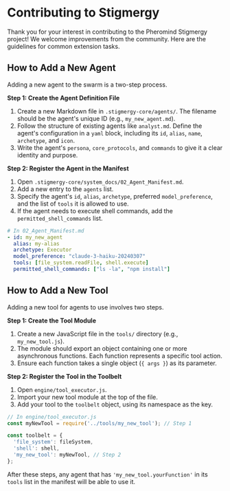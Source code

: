 # Contributing to Stigmergy

Thank you for your interest in contributing to the Pheromind Stigmergy project! We welcome improvements from the community. Here are the guidelines for common extension tasks.

## How to Add a New Agent

Adding a new agent to the swarm is a two-step process.

**Step 1: Create the Agent Definition File**

1.  Create a new Markdown file in `.stigmergy-core/agents/`. The filename should be the agent's unique ID (e.g., `my_new_agent.md`).
2.  Follow the structure of existing agents like `analyst.md`. Define the agent's configuration in a `yaml` block, including its `id`, `alias`, `name`, `archetype`, and `icon`.
3.  Write the agent's `persona`, `core_protocols`, and `commands` to give it a clear identity and purpose.

**Step 2: Register the Agent in the Manifest**

1.  Open `.stigmergy-core/system_docs/02_Agent_Manifest.md`.
2.  Add a new entry to the `agents` list.
3.  Specify the agent's `id`, `alias`, `archetype`, preferred `model_preference`, and the list of `tools` it is allowed to use.
4.  If the agent needs to execute shell commands, add the `permitted_shell_commands` list.

```yaml
# In 02_Agent_Manifest.md
- id: my_new_agent
  alias: my-alias
  archetype: Executor
  model_preference: "claude-3-haiku-20240307"
  tools: [file_system.readFile, shell.execute]
  permitted_shell_commands: ["ls -la", "npm install"]
```

## How to Add a New Tool

Adding a new tool for agents to use involves two steps.

**Step 1: Create the Tool Module**

1.  Create a new JavaScript file in the `tools/` directory (e.g., `my_new_tool.js`).
2.  The module should export an object containing one or more asynchronous functions. Each function represents a specific tool action.
3.  Ensure each function takes a single object (`{ args }`) as its parameter.

**Step 2: Register the Tool in the Toolbelt**

1.  Open `engine/tool_executor.js`.
2.  Import your new tool module at the top of the file.
3.  Add your tool to the `toolbelt` object, using its namespace as the key.

```javascript
// In engine/tool_executor.js
const myNewTool = require('../tools/my_new_tool'); // Step 1

const toolbelt = {
  'file_system': fileSystem,
  'shell': shell,
  'my_new_tool': myNewTool, // Step 2
};
```

After these steps, any agent that has `'my_new_tool.yourFunction'` in its `tools` list in the manifest will be able to use it.
